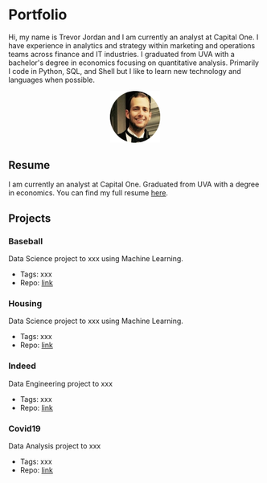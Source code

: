 # Portfolio
Hi, my name is Trevor Jordan and I am currently an analyst at Capital One. I have experience in analytics and strategy within marketing and operations teams across finance and IT industries. I graduated from UVA with a bachelor's degree in economics focusing on quantitative analysis. Primarily I code in Python, SQL, and Shell but I like to learn new technology and languages when possible.

<p align="center"><img src="./artifacts/fancy.png" alt="headshot" width="100"/></p>

## Resume
I am currently an analyst at Capital One. Graduated from UVA with a degree in economics. You can find my full resume [here](./artifacts/resume.pdf).

## Projects

### Baseball
Data Science project to xxx using Machine Learning.
- Tags: xxx
- Repo: [link]()

### Housing
Data Science project to xxx using Machine Learning.
- Tags: xxx
- Repo: [link]()

### Indeed
Data Engineering project to xxx
- Tags: xxx
- Repo: [link]()

### Covid19
Data Analysis project to xxx
- Tags: xxx
- Repo: [link]()